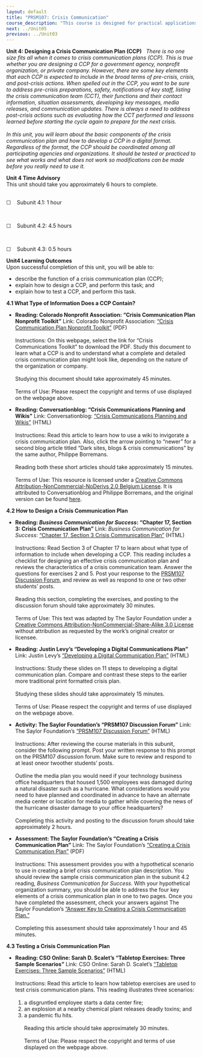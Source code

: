 ```yaml
---
layout: default
title: "PRSM107: Crisis Communication"
course_description: "This course is designed for practical applications of crisis communication principles, which can be used to protect and defend a company or organization facing a problem or challenge that threatens to harm its brand or reputation."
next: ../Unit05
previous: ../Unit03
---
```

**Unit 4: Designing a Crisis Communication Plan (CCP)** <span
id="4"></span> 
*There is no one size fits all when it comes to crisis communication
plans (CCP). This is true whether you are designing a CCP for a
government agency, nonprofit organization, or private company. However,
there are some key elements that each CCP is expected to include in the
broad terms of pre-crisis, crisis, and post-crisis actions. When spelled
out in the CCP, you want to be sure to address pre-crisis preparations,
safety, notifications of key staff, listing the crisis communication
team (CCT), their functions and their contact information, situation
assessments, developing key messages, media releases, and communication
updates. There is always a need to address post-crisis actions such as
evaluating how the CCT performed and lessons learned before starting the
cycle again to prepare for the next crisis.  
    
 In this unit, you will learn about the basic components of the crisis
communication plan and how to develop a CCP in a digital format.
Regardless of the format, the CCP should be coordinated among all
participating agencies and organizations. It should be tested or
practiced to see what works and what does not work so modifications can
be made before you really need to use it.*

**Unit 4 Time Advisory**  
This unit should take you approximately 6 hours to complete.

   
 ☐    Subunit 4.1: 1 hour

 

☐    Subunit 4.2: 4.5 hours

 

☐    Subunit 4.3: 0.5 hours

**Unit4 Learning Outcomes**  
Upon successful completion of this unit, you will be able to:
-   describe the function of a crisis communication plan (CCP);
-   explain how to design a CCP, and perform this task; and
-   explain how to test a CCP, and perform this task.

**4.1 What Type of Information Does a CCP Contain?** <span
id="4.1"></span> 
-   **Reading: Colorado Nonprofit Association: “Crisis Communication
    Plan Nonprofit Toolkit”**
    Link: Colorado Nonprofit Association: [“Crisis Communication Plan
    Nonprofit
    Toolkit”](http://www.coloradononprofits.org/help-desk-resources/nonprofit-help-desk/faqs-resources/communications/)
    (PDF)  
        
     Instructions: On this webpage, select the link for “Crisis
    Communications Toolkit” to download the PDF. Study this document to
    learn what a CCP is and to understand what a complete and detailed
    crisis communication plan might look like, depending on the nature
    of the organization or company.  
        
     Studying this document should take approximately 45 minutes.  
        
     Terms of Use: Please respect the copyright and terms of use
    displayed on the webpage above.

-   **Reading: Conversationblog: “Crisis Communications Planning and
    Wikis”**
    Link: Conversationblog: [“Crisis Communications Planning and
    Wikis”](http://www.conversationblog.com/journal/2011/1/26/crisis-communications-planning-and-wikis.html)
    (HTML)  
        
     Instructions: Read this article to learn how to use a wiki to
    invigorate a crisis communication plan. Also, click the arrow
    pointing to “newer” for a second blog article titled “Dark sites,
    blogs & crisis communications” by the same author, Philippe
    Borremans.  
        
     Reading both these short articles should take approximately 15
    minutes.  
        
     Terms of Use: This resource is licensed under a [Creative Commons
    Attribution-NonCommercial-NoDerivs 2.0 Belgium
    License](http://creativecommons.org/licenses/by-nc-nd/2.0/be/deed.en).
    It is attributed to Conversationblog and Philippe Borremans, and the
    original version can be found
    [here](http://www.conversationblog.com/journal/2011/1/26/crisis-communications-planning-and-wikis.html).

**4.2 How to Design a Crisis Communication Plan** <span
id="4.2"></span> 
-   **Reading: *Business Communication for Success*: “Chapter 17,
    Section 3: Crisis Communication Plan”**
    Link: *Business Communication for Success*: [“Chapter 17, Section 3
    Crisis Communication
    Plan”](http://flatworldknowledge.lardbucket.org/books/business-communication-for-success/section_21_03.html)
    (HTML)  
        
     Instructions: Read Section 3 of Chapter 17 to learn about what type
    of information to include when developing a CCP. This reading
    includes a checklist for designing an effective crisis communication
    plan and reviews the characteristics of a crisis communication team.
    Answer the questions for exercises 2 and 5. Post your response to
    the [PRSM107 Discussion
    Forum](http://forums.saylor.org/forum/professional-development/career-advancement/prsm107/),
    and review as well as respond to one or two other students’ posts.  
        
     Reading this section, completing the exercises, and posting to the
    discussion forum should take approximately 30 minutes.  
        
     Terms of Use: This text was adapted by The Saylor Foundation under
    a [Creative Commons Attribution-NonCommercial-Share-Alike 3.0
    License](http://creativecommons.org/licenses/by-nc-sa/3.0/) without
    attribution as requested by the work’s original creator or licensee.

-   **Reading: Justin Levy’s “Developing a Digital Communications
    Plan”**
    Link: Justin Levy’s [“Developing a Digital Communication
    Plan”](http://www.slideshare.net/justinlevy/radian6-social2011-developing-a-digital-crisis-communications-plan)
    (HTML)  
        
     Instructions: Study these slides on 11 steps to developing a
    digital communication plan. Compare and contrast these steps to the
    earlier more traditional print formatted crisis plan.  
        
     Studying these slides should take approximately 15 minutes.  
        
     Terms of Use: Please respect the copyright and terms of use
    displayed on the webpage above.

-   **Activity: The Saylor Foundation’s “PRSM107 Discussion Forum”**
    Link: The Saylor Foundation’s [“PRSM107 Discussion
    Forum”](http://forums.saylor.org/forum/professional-development/career-advancement/prsm107/)
    (HTML)  
        
     Instructions: After reviewing the course materials in this subunit,
    consider the following prompt. Post your written response to this
    prompt on the PRSM107 discussion forum. Make sure to review and
    respond to at least oneor twoother students’ posts.  
        
     Outline the media plan you would need if your technology business
    office headquarters that housed 1,500 employees was damaged during a
    natural disaster such as a hurricane. What considerations would you
    need to have planned and coordinated in advance to have an alternate
    media center or location for media to gather while covering the news
    of the hurricane disaster damage to your office headquarters?  
        
     Completing this activity and posting to the discussion forum should
    take approximately 2 hours.

-   **Assessment: The Saylor Foundation’s “Creating a Crisis
    Communication Plan”**
    Link: The Saylor Foundation’s [“Creating a Crisis Communication
    Plan”](http://www.saylor.org/site/wp-content/uploads/2013/09/PRSM107-Subunit-4.2-Creating-a-Crisis-Communication-Plan-FINAL.pdf)
    (PDF)  
        
     Instructions: This assessment provides you with a hypothetical
    scenario to use in creating a brief crisis communication plan
    description. You should review the sample crisis communication plan
    in the subunit 4.2 reading, *Business Communication for Success*.
    With your hypothetical organization summary, you should be able to
    address the four key elements of a crisis communication plan in one
    to two pages. Once you have completed the assessment, check your
    answers against The Saylor Foundation’s [“Answer Key to Creating a
    Crisis Communication
    Plan.”](http://www.saylor.org/site/wp-content/uploads/2013/09/PRSM107-Subunit-4.2-Answer-Key-to-Creating-a-Crisis-Communication-Plan-FINAL.pdf)  
        
     Completing this assessment should take approximately 1 hour and 45
    minutes.

**4.3 Testing a Crisis Communication Plan** <span id="4.3"></span> 
-   **Reading: CSO Online: Sarah D. Scalet’s “Tabletop Exercises: Three
    Sample Scenarios”**
    Link: CSO Online: Sarah D. Scalet’s [“Tabletop Exercises: Three
    Sample
    Scenarios”](http://www.csoonline.com/article/221132/tabletop-exercises-three-sample-scenarios)
    (HTML)  
        
     Instructions: Read this article to learn how tabletop exercises are
    used to test crisis communication plans. This reading illustrates
    three scenarios:  
        
     1. a disgruntled employee starts a data center fire;  
     2. an explosion at a nearby chemical plant releases deadly toxins;
    and   
     3. a pandemic flu hits.  
        
     Reading this article should take approximately 30 minutes.  
        
     Terms of Use: Please respect the copyright and terms of use
    displayed on the webpage above.


